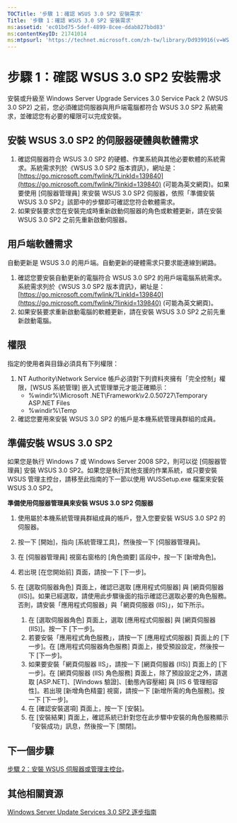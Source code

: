 ```yaml
---
TOCTitle: '步驟 1：確認 WSUS 3.0 SP2 安裝需求'
Title: '步驟 1：確認 WSUS 3.0 SP2 安裝需求'
ms:assetid: 'ec01bd75-5def-4899-8cee-ddab827bbd83'
ms:contentKeyID: 21741014
ms:mtpsurl: 'https://technet.microsoft.com/zh-tw/library/Dd939916(v=WS.10)'
---
```


步驟 1：確認 WSUS 3.0 SP2 安裝需求
==================================

安裝或升級至 Windows Server Upgrade Services 3.0 Service Pack 2 (WSUS 3.0 SP2) 之前，您必須確認伺服器與用戶端電腦都符合 WSUS 3.0 SP2 系統需求，並確認您有必要的權限可以完成安裝。

安裝 WSUS 3.0 SP2 的伺服器硬體與軟體需求
----------------------------------------

1.  確認伺服器符合 WSUS 3.0 SP2 的硬體、作業系統與其他必要軟體的系統需求。系統需求列於《WSUS 3.0 SP2 版本資訊》，網址是：[https://go.microsoft.com/fwlink/?LinkId=139840](https://go.microsoft.com/fwlink/?linkid=139840) (可能為英文網頁)。如果要使用 \[伺服器管理員\] 來安裝 WSUS 3.0 SP2 伺服器，依照「準備安裝 WSUS 3.0 SP2」該節中的步驟即可確認您符合軟體需求。
2.  如果安裝要求您在安裝完成時重新啟動伺服器的角色或軟體更新，請在安裝 WSUS 3.0 SP2 之前先重新啟動伺服器。

用戶端軟體需求
--------------

自動更新是 WSUS 3.0 的用戶端。自動更新的硬體需求只要求能連線到網路。

1.  確認您要安裝自動更新的電腦符合 WSUS 3.0 SP2 的用戶端電腦系統需求。系統需求列於《WSUS 3.0 SP2 版本資訊》，網址是：[https://go.microsoft.com/fwlink/?LinkId=139840](https://go.microsoft.com/fwlink/?linkid=139840) (可能為英文網頁)。
2.  如果安裝要求重新啟動電腦的軟體更新，請在安裝 WSUS 3.0 SP2 之前先重新啟動電腦。

權限
----

指定的使用者與目錄必須具有下列權限：

1.  NT Authority\\Network Service 帳戶必須對下列資料夾擁有「完全控制」權限，\[WSUS 系統管理\] 嵌入式管理單元才能正確顯示：
    -   %windir%\\Microsoft .NET\\Framework\\v2.0.50727\\Temporary ASP.NET Files
    -   %windir%\\Temp
2.  確認您要用來安裝 WSUS 3.0 SP2 的帳戶是本機系統管理員群組的成員。

準備安裝 WSUS 3.0 SP2
---------------------

如果您是執行 Windows 7 或 Windows Server 2008 SP2，則可以從 \[伺服器管理員\] 安裝 WSUS 3.0 SP2。如果您是執行其他支援的作業系統，或只要安裝 WSUS 管理主控台，請移至此指南的下一節以使用 WUSSetup.exe 檔案來安裝 WSUS 3.0 SP2。

**準備使用伺服器管理員來安裝 WSUS 3.0 SP2 伺服器**
1.  使用屬於本機系統管理員群組成員的帳戶，登入您要安裝 WSUS 3.0 SP2 的伺服器。

2.  按一下 \[開始\]，指向 \[系統管理工具\]，然後按一下 \[伺服器管理員\]。

3.  在 \[伺服器管理員\] 視窗右窗格的 \[角色摘要\] 區段中，按一下 \[新增角色\]。

4.  若出現 \[在您開始前\] 頁面，請按一下 \[下一步\]。

5.  在 \[選取伺服器角色\] 頁面上，確認已選取 \[應用程式伺服器\] 與 \[網頁伺服器 (IIS)\]。如果已經選取，請使用此步驟後面的指示確認已選取必要的角色服務。否則，請安裝「應用程式伺服器」與「網頁伺服器 (IIS)」，如下所示。

    1.  在 \[選取伺服器角色\] 頁面上，選取 \[應用程式伺服器\] 與 \[網頁伺服器 (IIS)\]。按一下 \[下一步\]。
    2.  若要安裝「應用程式角色服務」，請按一下 \[應用程式伺服器\] 頁面上的 \[下一步\]。在 \[應用程式伺服器角色服務\] 頁面上，接受預設設定，然後按一下 \[下一步\]。
    3.  如果要安裝「網頁伺服器 IIS」，請按一下 \[網頁伺服器 (IIS)\] 頁面上的 \[下一步\]。在 \[網頁伺服器 (IIS) 角色服務\] 頁面上，除了預設設定之外，請選取 \[ASP.NET\]、\[Windows 驗證\]、\[動態內容壓縮\] 與 \[IIS 6 管理相容性\]。若出現 \[新增角色精靈\] 視窗，請按一下 \[新增所需的角色服務\]。按一下 \[下一步\]。
    4.  在 \[確認安裝選項\] 頁面上，按一下 \[安裝\]。
    5.  在 \[安裝結果\] 頁面上，確認系統已針對您在此步驟中安裝的角色服務顯示「安裝成功」訊息，然後按一下 \[關閉\]。

下一個步驟
----------

[步驟 2：安裝 WSUS 伺服器或管理主控台](https://technet.microsoft.com/6db6fcb0-c55d-43b9-9b07-4040c6267759)。

其他相關資源
------------

[Windows Server Update Services 3.0 SP2 逐步指南](https://technet.microsoft.com/4b504edc-93b3-45b0-a7e8-d0107f1a4442)
